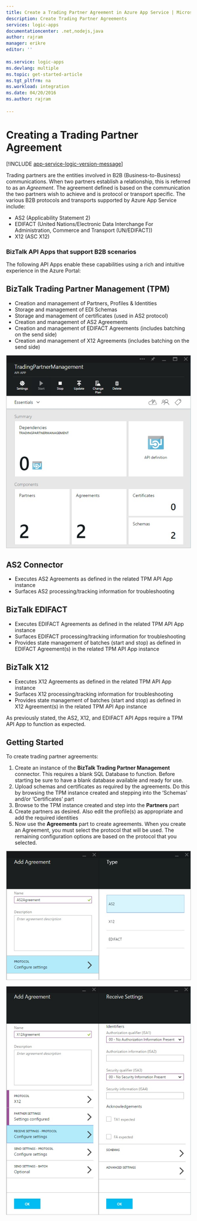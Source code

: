 ```yaml
---
title: Create a Trading Partner Agreement in Azure App Service | Microsoft Azure
description: Create Trading Partner Agreements
services: logic-apps
documentationcenter: .net,nodejs,java
author: rajram
manager: erikre
editor: ''

ms.service: logic-apps
ms.devlang: multiple
ms.topic: get-started-article
ms.tgt_pltfrm: na
ms.workload: integration
ms.date: 04/20/2016
ms.author: rajram

---
```

# Creating a Trading Partner Agreement
[!INCLUDE [app-service-logic-version-message](../../includes/app-service-logic-version-message.md)]

Trading partners are the entities involved in B2B (Business-to-Business) communications. When two partners establish a relationship, this is referred to as an *Agreement*. The agreement defined is based on the communication the two partners wish to achieve and is protocol or transport specific. The various B2B protocols and transports supported by Azure App Service include:

* AS2 (Applicability Statement 2)
* EDIFACT (United Nations/Electronic Data Interchange For Administration, Commerce and Transport (UN/EDIFACT))
* X12 (ASC X12)

### BizTalk API Apps that support B2B scenarios
The following API Apps enable these capabilities using a rich and intuitive experience in the Azure Portal:

## BizTalk Trading Partner Management (TPM)
* Creation and management of Partners, Profiles & Identities
* Storage and management of EDI Schemas
* Storage and management of certificates (used in AS2 protocol)
* Creation and management of AS2 Agreements
* Creation and management of EDIFACT Agreements (includes batching on the send side)
* Creation and management of X12 Agreements (includes batching on the send side)

![](./media/app-service-logic-create-a-trading-partner-agreement/TPMResourceView.png)

## AS2 Connector
* Executes AS2 Agreements as defined in the related TPM API App instance
* Surfaces AS2 processing/tracking information for troubleshooting

## BizTalk EDIFACT
* Executes EDIFACT Agreements as defined in the related TPM API App instance
* Surfaces EDIFACT processing/tracking information for troubleshooting
* Provides state management of batches (start and stop) as defined in EDIFACT Agreement(s) in the related TPM API App instance

## BizTalk X12
* Executes X12 Agreements as defined in the related TPM API App instance 
* Surfaces X12 processing/tracking information for troubleshooting
* Provides state management of batches (start and stop) as defined in X12 Agreement(s) in the related TPM API App instance

As previously stated, the AS2, X12, and EDIFACT API Apps require a TPM API App to function as expected.

## Getting Started
To create trading partner agreements:

1. Create an instance of the **BizTalk Trading Partner Management** connector. This requires a blank SQL Database to function. Before starting be sure to have a blank database available and ready for use.
2. Upload schemas and certificates as required by the agreements. Do this by browsing the TPM instance created and stepping into the ‘Schemas’ and/or ‘Certificates’ part
3. Browse to the TPM instance created and step into the **Partners** part
4. Create partners as desired. Also edit the profile(s) as appropriate and add the required identities
5. Now use the **Agreements** part to create agreements. When you create an Agreement, you must select the protocol that will be used. The remaining configuration options are based on the protocol that you selected.

![](./media/app-service-logic-create-a-trading-partner-agreement/ProtocolSelection.png)

![](./media/app-service-logic-create-a-trading-partner-agreement/X12AgreementCreation.png)

<!--Image references-->
[1]: ./media/app-service-logic-create-a-trading-partner-agreement/TPMResourceView.png
[2]: ./media/app-service-logic-create-a-trading-partner-agreement/ProtocolSelection.png
[3]: ./media/app-service-logic-create-a-trading-partner-agreement/X12AgreementCreation.png

